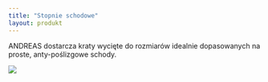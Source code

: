 ```yaml
---
title: "Stopnie schodowe"
layout: produkt
---
```


ANDREAS dostarcza kraty wycięte do rozmiarów idealnie dopasowanych na proste, anty-poślizgowe schody. 

<img src="https://andreas-biz-pl.s3-eu-west-1.amazonaws.com/images/schody.jpg" />

